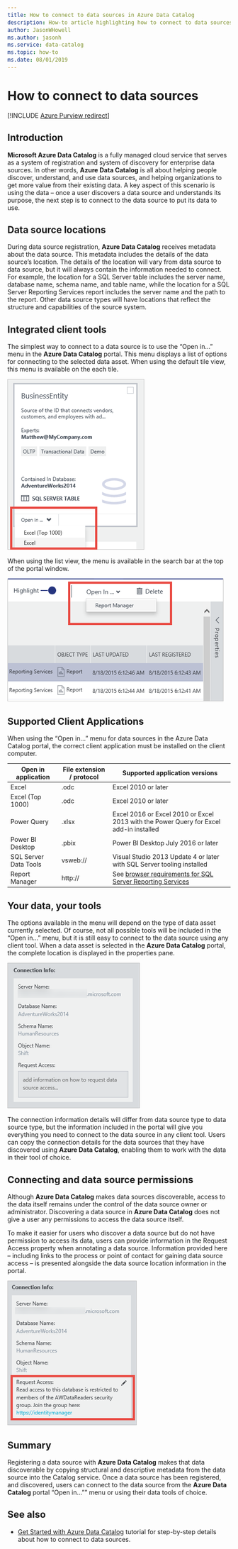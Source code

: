 ```yaml
---
title: How to connect to data sources in Azure Data Catalog
description: How-to article highlighting how to connect to data sources discovered with Azure Data Catalog.
author: JasonWHowell
ms.author: jasonh
ms.service: data-catalog
ms.topic: how-to
ms.date: 08/01/2019
---
```

# How to connect to data sources

[!INCLUDE [Azure Purview redirect](../../includes/data-catalog-use-purview.md)]

## Introduction
**Microsoft Azure Data Catalog** is a fully managed cloud service that serves as a system of registration and system of discovery for enterprise data sources. In other words, **Azure Data Catalog** is all about helping people discover, understand, and use data sources, and helping organizations to get more value from their existing data. A key aspect of this scenario is using the data – once a user discovers a data source and understands its purpose, the next step is to connect to the data source to put its data to use.

## Data source locations
During data source registration, **Azure Data Catalog** receives metadata about the data source. This metadata includes the details of the data source’s location. The details of the location will vary from data source to data source, but it will always contain the information needed to connect. For example, the location for a SQL Server table includes the server name, database name, schema name, and table name, while the location for a SQL Server Reporting Services report includes the server name and the path to the report. Other data source types will have locations that reflect the structure and capabilities of the source system.

## Integrated client tools
The simplest way to connect to a data source is to use the “Open in…” menu in the **Azure Data Catalog** portal. This menu displays a list of options for connecting to the selected data asset.
When using the default tile view, this menu is available on the each tile.

 ![Opening a SQL Server table in Excel from the data asset tile](./media/data-catalog-how-to-connect/data-catalog-how-to-connect1.png)

When using the list view, the menu is available in the search bar at the top of the portal window.

 ![Opening a SQL Server Reporting Services report in Report Manager](./media/data-catalog-how-to-connect/data-catalog-how-to-connect2.png)

## Supported Client Applications
When using the “Open in…” menu for data sources in the Azure Data Catalog portal, the correct client application must be installed on the client computer.

| Open in application | File extension / protocol | Supported application versions |
| --- | --- | --- |
| Excel |.odc |Excel 2010 or later |
| Excel (Top 1000) |.odc |Excel 2010 or later |
| Power Query |.xlsx |Excel 2016 or Excel 2010 or Excel 2013 with the Power Query for Excel add-in installed |
| Power BI Desktop |.pbix |Power BI Desktop July 2016 or later |
| SQL Server Data Tools |vsweb:// |Visual Studio 2013 Update 4 or later with SQL Server tooling installed |
| Report Manager |http:// |See [browser requirements for SQL Server Reporting Services](/sql/reporting-services/browser-support-for-reporting-services-and-power-view) |

## Your data, your tools
The options available in the menu will depend on the type of data asset currently selected. Of course, not all possible tools will be included in the “Open in…” menu, but it is still easy to connect to the data source using any client tool. When a data asset is selected in the **Azure Data Catalog** portal, the complete location is displayed in the properties pane.

 ![Connection information for a SQL Server table](./media/data-catalog-how-to-connect/data-catalog-how-to-connect3.png)

The connection information details will differ from data source type to data source type, but the information included in the portal will give you everything you need to connect to the data source in any client tool. Users can copy the connection details for the data sources that they have discovered using **Azure Data Catalog**, enabling them to work with the data in their tool of choice.

## Connecting and data source permissions
Although **Azure Data Catalog** makes data sources discoverable, access to the data itself remains under the control of the data source owner or administrator. Discovering a data source in **Azure Data Catalog** does not give a user any permissions to access the data source itself.

To make it easier for users who discover a data source but do not have permission to access its data, users can provide information in the Request Access property when annotating a data source. Information provided here – including links to the process or point of contact for gaining data source access – is presented alongside the data source location information in the portal.

 ![Connection information with request access instructions provided](./media/data-catalog-how-to-connect/data-catalog-how-to-connect4.png)

## Summary
Registering a data source with **Azure Data Catalog** makes that data discoverable by copying structural and descriptive metadata from the data source into the Catalog service. Once a data source has been registered, and discovered, users can connect to the data source from the **Azure Data Catalog** portal “Open in…”” menu or using their data tools of choice.

## See also
* [Get Started with Azure Data Catalog](data-catalog-get-started.md) tutorial for step-by-step details about how to connect to data sources.